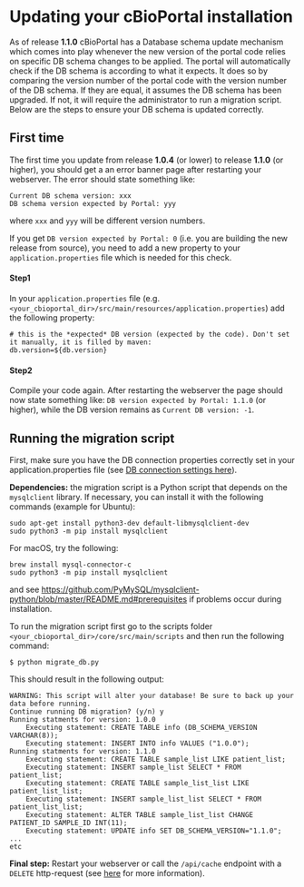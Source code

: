 # Updating your cBioPortal installation

As of release **1.1.0** cBioPortal has a Database schema update mechanism which comes into play whenever the new version of the portal code relies on specific DB schema changes to be applied. The portal will automatically check if the DB schema is according to what it expects. It does so by comparing the version number of the portal code with the version number of the DB schema. If they are equal, it assumes the DB schema has been upgraded. If not, it will require the administrator to run a migration script. Below are the steps to ensure your DB schema is updated correctly.

## First time

The first time you update from release **1.0.4** (or lower) to release **1.1.0** (or higher), you should get a an error banner page after restarting your webserver. The error should state something like:

```
Current DB schema version: xxx
DB schema version expected by Portal: yyy
```

where `xxx` and `yyy` will be different version numbers.

If you get `DB version expected by Portal: 0` (i.e. you are building the new release from source), you need to add a new property to your `application.properties` file which is needed for this check.

#### Step1

In your `application.properties` file (e.g. `<your_cbioportal_dir>/src/main/resources/application.properties`) add the following property:

```
# this is the *expected* DB version (expected by the code). Don't set it manually, it is filled by maven:
db.version=${db.version}
```

#### Step2

Compile your code again. After restarting the webserver the page should now state something like: `DB version expected by Portal: 1.1.0` (or higher), while the DB version remains as `Current DB version: -1`.

## Running the migration script

First, make sure you have the DB connection properties correctly set in your application.properties file (see [DB connection settings here](/deployment/customization/application.properties-Reference.md#database-settings)).

**Dependencies:** the migration script is a Python script that depends on the `mysqlclient` library. If necessary, you can install it with the following commands (example for Ubuntu):

```console
sudo apt-get install python3-dev default-libmysqlclient-dev
sudo python3 -m pip install mysqlclient
```

For macOS, try the following:

```
brew install mysql-connector-c
sudo python3 -m pip install mysqlclient
```

and see <https://github.com/PyMySQL/mysqlclient-python/blob/master/README.md#prerequisites>
if problems occur during installation.

To run the migration script first go to the scripts folder
`<your_cbioportal_dir>/core/src/main/scripts`
and then run the following command:

```console
$ python migrate_db.py
```

This should result in the following output:

```console
WARNING: This script will alter your database! Be sure to back up your data before running.
Continue running DB migration? (y/n) y
Running statments for version: 1.0.0
	Executing statement: CREATE TABLE info (DB_SCHEMA_VERSION VARCHAR(8));
	Executing statement: INSERT INTO info VALUES ("1.0.0");
Running statments for version: 1.1.0
	Executing statement: CREATE TABLE sample_list LIKE patient_list;
	Executing statement: INSERT sample_list SELECT * FROM patient_list;
	Executing statement: CREATE TABLE sample_list_list LIKE patient_list_list;
	Executing statement: INSERT sample_list_list SELECT * FROM patient_list_list;
	Executing statement: ALTER TABLE sample_list_list CHANGE PATIENT_ID SAMPLE_ID INT(11);
	Executing statement: UPDATE info SET DB_SCHEMA_VERSION="1.1.0";
...
etc
```

**Final step:** Restart your webserver or call the `/api/cache` endpoint with a `DELETE` http-request
(see [here](/deployment/customization/application.properties-Reference.md#evict-caches-with-the-apicache-endpoint) for more information).
